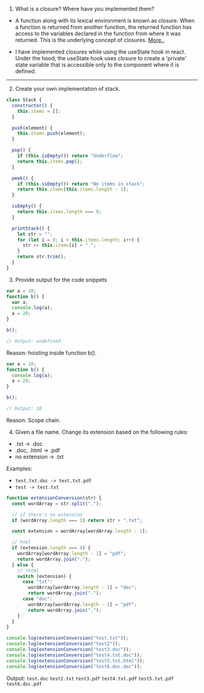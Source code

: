 1. What is a closure? Where have you implemented them?

- A function along with its lexical environment is known as closure. When a function is returned from another function, the returned function has access to the variables declared in the function from where it was returned. This is the underlying concept of closures. <a href="https://blogs-ssk.netlify.app/js-closures">More..</a>

- I have implemented closures while using the useState hook in react. Under the hood, the useState hook uses closure to create a 'private' state variable that is accessible only to the component where it is defined.

---

2. Create your own implementation of stack.

```javascript
class Stack {
  constructor() {
    this.items = [];
  }

  push(element) {
    this.items.push(element);
  }

  pop() {
    if (this.isEmpty()) return "Underflow";
    return this.items.pop();
  }

  peek() {
    if (this.isEmpty()) return "No items in stack";
    return this.items[this.items.length - 1];
  }

  isEmpty() {
    return this.items.length === 0;
  }

  printStack() {
    let str = "";
    for (let i = 0; i < this.items.length; i++) {
      str += this.items[i] + " ";
    }
    return str.trim();
  }
}
```

3. Provide output for the code snippets

```javascript
var a = 10;
function b() {
  var a;
  console.log(a);
  a = 20;
}

b();

// Output: undefined
```

Reason: hoisting inside function b().

```javascript
var a = 10;
function b() {
  console.log(a);
  a = 20;
}

b();

// Output: 10
```

Reason: Scope chain.

4. Given a file name. Change its extension based on the following rules:

- .txt -> .doc
- .doc, .html -> .pdf
- no extension -> .txt

Examples:

- `test.txt.doc -> test.txt.pdf`
- `test -> test.txt`

```javascript
function extensionConversion(str) {
  const wordArray = str.split(".");

  // if there's no extension
  if (wordArray.length === 1) return str + ".txt";

  const extension = wordArray[wordArray.length - 1];

  // html
  if (extension.length === 4) {
    wordArray[wordArray.length - 1] = "pdf";
    return wordArray.join(".");
  } else {
    // !html
    switch (extension) {
      case "txt":
        wordArray[wordArray.length - 1] = "doc";
        return wordArray.join(".");
      case "doc":
        wordArray[wordArray.length - 1] = "pdf";
        return wordArray.join(".");
    }
  }
}

console.log(extensionConversion("test.txt"));
console.log(extensionConversion("test2"));
console.log(extensionConversion("test3.doc"));
console.log(extensionConversion("test4.txt.doc"));
console.log(extensionConversion("test5.txt.html"));
console.log(extensionConversion("test6.doc.doc"));
```

Output:
`test.doc`
`test2.txt`
`test3.pdf`
`test4.txt.pdf`
`test5.txt.pdf`
`test6.doc.pdf`
